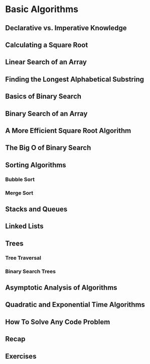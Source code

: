 # Basic Algorithms

## Declarative vs. Imperative Knowledge

## Calculating a Square Root

## Linear Search of an Array

## Finding the Longest Alphabetical Substring

## Basics of Binary Search

## Binary Search of an Array

## A More Efficient Square Root Algorithm

## The Big O of Binary Search

## Sorting Algorithms

### Bubble Sort

### Merge Sort

## Stacks and Queues

## Linked Lists

## Trees

### Tree Traversal

### Binary Search Trees

## Asymptotic Analysis of Algorithms

## Quadratic and Exponential Time Algorithms

## How To Solve Any Code Problem

## Recap

## Exercises
